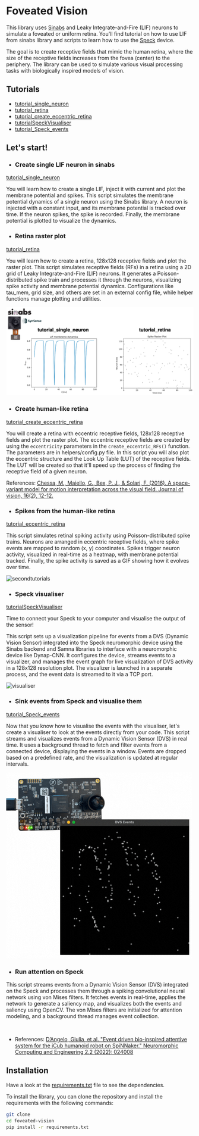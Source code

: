 # Foveated Vision

This library uses [Sinabs](https://sinabs.readthedocs.io/en/v2.0.0/) and Leaky Integrate-and-Fire (LIF) 
neurons to simulate a foveated or uniform retina. 
You'll find tutorial on how to use LIF from sinabs library and scripts to learn how to use the [Speck](https://www.synsense.ai/products/speck-2/) device. 

The goal is to create receptive fields that mimic the human retina, where the size
of the receptive fields increases from the fovea (center) to the periphery. 
The library can be used to simulate various
visual processing tasks with biologically inspired models of vision.

## Tutorials

- [tutorial_single_neuron](https://github.com/GiuliaDAngelo/foveated-vision/blob/main/tutorials/tutorial_single_neuron.py)
- [tutorial_retina](https://github.com/GiuliaDAngelo/foveated-vision/blob/main/tutorials/tutorialretina.py)
- [tutorial_create_eccentric_retina](https://github.com/GiuliaDAngelo/foveated-vision/blob/main/tutorials/tutorial_create_eccentric_retina.py)
- [tutorialSpeckVisualiser](https://github.com/GiuliaDAngelo/foveated-vision/blob/main/tutorials/tutorialSpeckVisualiser.py)
- [tutorial_Speck_events](https://github.com/GiuliaDAngelo/foveated-vision/blob/main/tutorials/tutorial_Speck_events.py)

## Let's start! 

- ### Create single LIF neuron in sinabs

[tutorial_single_neuron](https://github.com/GiuliaDAngelo/foveated-vision/blob/main/tutorials/tutorial_single_neuron.py)

You will learn how to create a single LIF, inject it with current and plot the membrane potential and spikes.
This script simulates the membrane potential dynamics of a single neuron using the Sinabs library. 
A neuron is injected with a constant input, and its membrane potential is tracked over time. 
If the neuron spikes, the spike is recorded. Finally, the membrane potential is plotted to visualize the dynamics.

- ### Retina raster plot

[tutorial_retina](https://github.com/GiuliaDAngelo/foveated-vision/blob/main/tutorials/tutorialretina.py)

You will learn how to create a retina, 128x128 receptive fields and plot the raster plot.
This script simulates receptive fields (RFs) in a retina using a 2D grid of Leaky Integrate-and-Fire (LIF) neurons. 
It generates a Poisson-distributed spike train and processes it through the neurons, 
visualizing spike activity and membrane potential dynamics. Configurations like tau_mem, grid size, 
and others are set in an external config file, while helper functions manage plotting and utilities.

![firsttutorials](images/tutorialsingleneuronretina.png)

- ### Create human-like retina

[tutorial_create_eccentric_retina](https://github.com/GiuliaDAngelo/foveated-vision/blob/main/tutorials/tutorial_create_eccentric_retina.py)

You will create a retina with eccentric receptive fields, 128x128 receptive fields and plot the raster plot.
The eccentric receptive fields are created by using the `eccentricity` parameters in the `create_eccentric_RFs()` function.
The parameters are in helpers/config.py file.
In this script you will also plot the eccentric structure and the Look Up Table (LUT) of the receptive fields.
The LUT will be created so that it'll speed up the process of finding the receptive field of a given neuron.

References: [Chessa, M., Maiello, G., Bex, P. J., & Solari, F. (2016). A space-variant model for motion interpretation across the visual field. Journal of vision, 16(2), 12-12.](https://jov.arvojournals.org/article.aspx?articleid=2498961)


- ### Spikes from the human-like retina

[tutorial_eccentric_retina](https://github.com/GiuliaDAngelo/foveated-vision/blob/main/tutorials/tutorial_eccentric_retina.py)

This script simulates retinal spiking activity using Poisson-distributed spike trains. 
Neurons are arranged in eccentric receptive fields, where spike events are mapped to random (x, y) coordinates. 
Spikes trigger neuron activity, visualized in real-time as a heatmap, with membrane potential tracked. 
Finally, the spike activity is saved as a GIF showing how it evolves over time.

![secondtutorials](images/tutorialeccentricretina.gif)

- ### Speck visualiser

[tutorialSpeckVisualiser](https://github.com/GiuliaDAngelo/foveated-vision/blob/main/tutorials/tutorialSpeckVisualiser.py)

Time to connect your Speck to your computer and visualise the output of the sensor!

This script sets up a visualization pipeline for events from a DVS (Dynamic Vision Sensor) integrated
into the Speck neuromorphic device using the Sinabs backend and Samna libraries to interface with a neuromorphic device like Dynap-CNN. 
It configures the device, streams events to a visualizer, and manages the event graph for
live visualization of DVS activity in a 128x128 resolution plot.
The visualizer is launched in a separate process, and the event data is streamed to it via a TCP port.

![visualiser](https://github.com/GiuliaDAngelo/foveated-vision/blob/main/images/Speckvisualiser.gif)

- ### Sink events from Speck and visualise them

[tutorial_Speck_events](https://github.com/GiuliaDAngelo/foveated-vision/blob/main/tutorials/tutorial_Speck_events.py)

Now that you know how to visualise the events with the visualiser, let's create a visualiser to look at the events directly from your code. 
This script streams and visualizes events from a Dynamic Vision Sensor (DVS) in real time. 
It uses a background thread to fetch and filter events from a connected device, displaying the events in a window. 
Events are dropped based on a predefined rate, and the visualization is updated at regular intervals.


![SpeckEvents](https://github.com/GiuliaDAngelo/foveated-vision/blob/main/images/SpeckEvents.gif)


- ### Run attention on Speck 

This script streams events from a Dynamic Vision Sensor (DVS) integrated on the Speck and processes them through a spiking convolutional neural network using von Mises filters.
It fetches events in real-time, applies the network to generate a saliency map, and visualizes both the events and saliency using OpenCV. 
The von Mises filters are initialized for attention modeling, and a background thread manages event collection.

![]()

- References: [D’Angelo, Giulia, et al. "Event driven bio-inspired attentive system for the iCub humanoid robot on SpiNNaker." Neuromorphic Computing and Engineering 2.2 (2022): 024008](https://iopscience.iop.org/article/10.1088/2634-4386/ac6b50/meta)

## Installation
Have a look at the [requirements.txt](https://github.com/GiuliaDAngelo/foveated-vision/blob/main/requirements.txt) file to see the dependencies.

To install the library, you can clone the repository and install the requirements with the following commands:

```bash
git clone
cd foveated-vision
pip install -r requirements.txt
```

